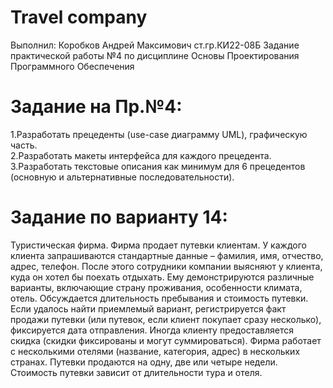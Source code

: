 # Travel company
Выполнил: Коробков Андрей Максимович ст.гр.КИ22-08Б
Задание практической работы №4 по дисциплине Основы Проектирования Программного Обеспечения
# Задание на Пр.№4:
1.Разработать прецеденты (use-case диаграмму UML), графическую часть.  
2.Разработать макеты интерфейса для каждого прецедента.  
3.Разработать текстовые описания как минимум для 6 прецедентов (основную и альтернативные последовательности).  
# Задание по варианту 14: 
Туристическая фирма. Фирма продает путевки клиентам. У каждого клиента запрашиваются стандартные данные – фамилия, имя, отчество, адрес, телефон. После этого сотрудники компании выясняют у клиента, куда он хотел бы поехать отдыхать.
Ему демонстрируются различные варианты, включающие страну проживания, особенности климата, отель. Обсуждается длительность пребывания и стоимость путевки. Если удалось найти приемлемый вариант, регистрируется факт продажи путевки
(или путевок, если клиент покупает сразу несколько), фиксируется дата отправления. Иногда клиенту предоставляется скидка (скидки фиксированы и могут суммироваться). Фирма работает с несколькими отелями (название, категория, адрес) в
нескольких странах. Путевки продаются на одну, две или четыре недели. Стоимость
путевки зависит от длительности тура и отеля.
